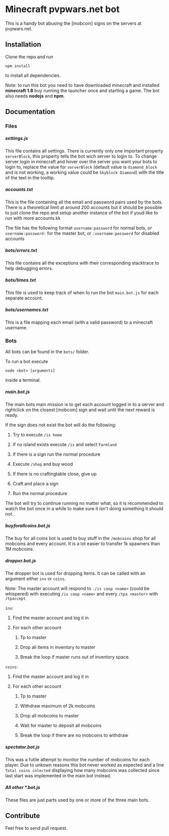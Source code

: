 # Minecraft pvpwars.net bot

This is a handy bot abusing the [mobcoin] signs on the servers at pvpwars.net.

## Installation

Clone the repo and run

`npm install`

to install all dependencies.

Note: to run this bot you need to have downloaded minecraft and installed **minecraft 1.8** buy running the launcher once and starting a game. The bot also needs **nodejs** and **npm**.

## Documentation

### Files

##### settings.js

This file contains all settings. There is currently only one important property `serverBlock`, this property tells the bot wich server to login to. To change server login in minecraft and hover over the server you want your bots to login to, replace the value for `serverBlock` (default value is `diamond_block` and is not working, a working value could be `Skyblock Diamond`) with the title of the text in the tooltip. 


##### accounts.txt

This is the file containing all the email and password pairs used by the bots. There is a theoretical limit at around 200 accounts but it should be possible to just clone the repo and setup another instance of the bot if youd like to run with more accounts.kk

The file has the following format
`username:password` for normal bots, or
`username:password:` for the master bot, or
`:username:password` for disabled accounts


##### bots/errors.txt

This file contains all the exceptions with their corresponding stacktrace to help debugging errors.

##### bots/times.txt

This file is used to keep track of when to run the bot `main.bot.js` for each separate account.


##### bots/usernames.txt

This is a file mapping each email (with a valid password) to a minecraft username.


### Bots

All bots can be found in the `bots/` folder.

To run a bot execute 

`node <bot> [arguments]`

inside a terminal.


##### main.bot.js

The main bots main mission is to get each account logged in to a server and rightclick on the closest [mobcoin] sign and wait until the next reward is ready.


If the sign does not exist the bot will do the following:

1. Try to execute `/is home`

2. If no island exists execute `/is` and select `Farmland`

3. If there is a sign run the normal procedure

4. Execute `/shop` and buy wood

5. If there is no craftingtable close, give up

6. Craft and place a sign

7. Run the normal procedure

The bot will try to continue running no matter what, so it is recommended to watch the bot once in a while to make sure it isn't doing something it should not.


##### buyforallcoins.bot.js

The buy for all coins bot is used to buy stuff in the `/mobcoins` shop for all mobcoins and every account. It is a lot easier to transfer 1k spawners than 1M mobcoins.


##### dropper.bot.js

The dropper bot is used for dropping items. It can be called with an argument either `inv` or `coins`.

Note: The master account will respond to `./is coop <name>` (could be whispered) with executing `/is coop <name>` and every `/tpa <master>` with `/tpaccept`

`inv`:

1. Find the master account and log it in

2. For each other account

   1. Tp to master

   2. Drop all items in inventory to master

   3. Break the loop if master runs out of inventory space.

`coins`:

1. Find the master account and log it in

2. For each other account

   1. Tp to master

   2. Withdraw maximum of 2k mobcoins

   3. Drop all mobcoins to master

   4. Wait for master to deposit all mobcoins

   5. Break the loop if there are no mobcoins to withdraw


##### spectator.bot.js

This was a futile attempt to monitor the number of mobcoins for each player. Due to unkown reasons this bot never worked as expected and a line `Total coins colected` displaying how many mobcoins was collected since last start was implemented in the main bot instead. 


##### All other *.bot.js

These files are just parts used by one or more of the three main bots. 


## Contribute

Feel free to send pull request.

